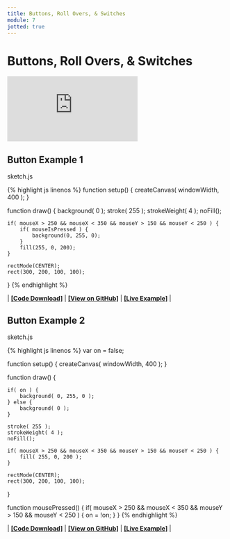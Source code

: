 ```yaml
---
title: Buttons, Roll Overs, & Switches
module: 7
jotted: true
---
```


# Buttons, Roll Overs, & Switches

<div class="embed-responsive embed-responsive-16by9"><iframe class="embed-responsive-item" src="https://www.youtube.com/embed/Rk-_syQluvc" frameborder="0" allowfullscreen></iframe></div>

## Button Example 1

<div id="code-heading">sketch.js</div>


{% highlight js linenos %}
function setup() {
    createCanvas( windowWidth, 400 );
}


function draw() {
    background( 0 );
    stroke( 255 );
    strokeWeight( 4 );
    noFill();

    if( mouseX > 250 && mouseX < 350 && mouseY > 150 && mouseY < 250 ) {
        if( mouseIsPressed ) {
            background(0, 255, 0);
        }
        fill(255, 0, 200);
    }

    rectMode(CENTER);
    rect(300, 200, 100, 100);
}
{% endhighlight %}

<div class="displayed_jotted_example">
    <div id="jotted-demo-1" class=""></div>
</div>
<script>
    new Jotted(document.querySelector("#jotted-demo-1"), {
    files: [
        {
            type: "js",
            url:"https://raw.githubusercontent.com/Montana-Media-Arts/120_CreativeCoding_Fall2017/master/lecture_code/07/17_button_01/sketch.js"
        },
        {
            type: "html",
            url:"../../../p5_resources/index.html"
    }],
    // plugins: [ "codemirror", "console" ]
    plugins: [ "codemirror" ]
});
</script>

| [**[Code Download]**](https://github.com/Montana-Media-Arts/120_CreativeCoding_Fall2017/raw/master/lecture_code/07/17_button_01/17_button_01.zip) | [**[View on GitHub]**](https://github.com/Montana-Media-Arts/120_CreativeCoding_Fall2017/raw/master/lecture_code/07/17_button_01/) | [**[Live Example]**](https://montana-media-arts.github.io/120_CreativeCoding_Fall2017/lecture_code/07/17_button_01/) |



## Button Example 2

<div id="code-heading">sketch.js</div>


{% highlight js linenos %}
var on = false;

function setup() {
    createCanvas( windowWidth, 400 );
}


function draw() {

    if( on ) {
        background( 0, 255, 0 );
    } else {
        background( 0 );
    }

    stroke( 255 );
    strokeWeight( 4 );
    noFill();

    if( mouseX > 250 && mouseX < 350 && mouseY > 150 && mouseY < 250 ) {
        fill( 255, 0, 200 );
    }

    rectMode(CENTER);
    rect(300, 200, 100, 100);
}

function mousePressed() {
    if( mouseX > 250 && mouseX < 350 && mouseY > 150 && mouseY < 250 ) {
        on = !on;
    }
}
{% endhighlight %}

<div class="displayed_jotted_example">
    <div id="jotted-demo-2" class=""></div>
</div>
<script>
    new Jotted(document.querySelector("#jotted-demo-2"), {
    files: [
        {
            type: "js",
            url:"https://raw.githubusercontent.com/Montana-Media-Arts/120_CreativeCoding_Fall2017/master/lecture_code/07/17_button_02/sketch.js"
        },
        {
            type: "html",
            url:"../../../p5_resources/index.html"
    }],
    // plugins: [ "codemirror", "console" ]
    plugins: [ "codemirror" ]
});
</script>

| [**[Code Download]**](https://github.com/Montana-Media-Arts/120_CreativeCoding_Fall2017/raw/master/lecture_code/07/17_button_02/17_button_02.zip) | [**[View on GitHub]**](https://github.com/Montana-Media-Arts/120_CreativeCoding_Fall2017/raw/master/lecture_code/07/17_button_02/) | [**[Live Example]**](https://montana-media-arts.github.io/120_CreativeCoding_Fall2017/lecture_code/07/17_button_02/) |
